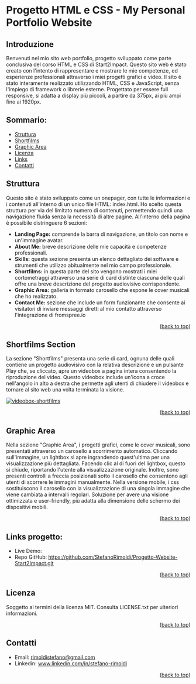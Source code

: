 # Progetto HTML e CSS - My Personal Portfolio Website
<a name="readme-top"></a>
## Introduzione

Benvenuti nel mio sito web portfolio, progetto sviluppato come parte conclusiva del corso HTML e CSS di Start2Impact. 
Questo sito web è stato creato con l'intento di rappresentare e mostrare le mie competenze, ed esperienze professionali attraverso i miei progetti grafici e video.
Il sito è stato interamente realizzato utilizzando HTML, CSS e JavaScript, senza l'impiego di framework o librerie esterne.
Progettato per essere full responsive, si adatta a display più piccoli, a partire da 375px, ai più ampi fino ai 1920px.

## Sommario:
- [Struttura](#struttura)
- [Shortfilms](#shortfilms-section)
- [Graphic Area](#graphic-area)
- [Licenza](#licenza)
- [Links](#links-progetto)
- [Contatti](#contatti)


## Struttura

Questo sito è stato sviluppato come un onepager, con tutte le informazioni e i contenuti all'interno di un unico file HTML: index.html. Ho scelto questa struttura per via del limitato numero di contenuti, permettendo quindi una navigazione fluida senza la necessità di altre pagine.
All'interno della pagina è possibile distringuere 6 sezioni:
* **Landing Page:** comprende la barra di navigazione, un titolo con nome e un'immagine avatar.
* **About Me:** breve descrizione delle mie capacità e competenze professionali.
* **Skills:** questa sezione presenta un elenco dettagliato dei software e strumenti che utilizzo abitualmente nel mio campo professionale.
* **Shortfilms:** in questa parte del sito vengono mostrati i miei cortometraggi attraverso una serie di card distinte ciascuna delle quali offre una breve descrizione del progetto audiovisivo corrispondente.
* **Graphic Area:** galleria in formato carosello che espone le cover musicali che ho realizzato.
* **Contact Me:** sezione che include un form funzionante che consente ai visitatori di inviare messaggi diretti al mio contatto attraverso l'integrazione di fromspree.io

<p align="right">(<a href="#readme-top">back to top</a>)</p>

## Shortfilms Section

La sezione "Shortfilms" presenta una serie di card, ognuna delle quali contiene un progetto audiovisivo con la relativa descrizione e un pulsante Play che, se cliccato, apre un videobox a pagina intera consentendo la riproduzione del video. 
Questo videobox include un'icona a croce nell'angolo in alto a destra che permette agli utenti di chiudere il videobox e tornare al sito web una volta terminata la visione.

<a href="https://ibb.co/rdLwFVw"><img src="https://i.ibb.co/wcbzBfz/videobox-shortfilms.gif" alt="videobox-shortfilms" border="0"></a>
<p align="right">(<a href="#readme-top">back to top</a>)</p>

## Graphic Area

Nella sezione "Graphic Area", i progetti grafici, come le cover musicali, sono presentati attraverso un carosello a scorrimento automatico. 
Cliccando sull'immagine, un lightbox si apre ingrandendo quest'ultima per una  visualizzazione più dettagliata. Facendo clic al di fuori del lightbox, questo si chiude, riportando l'utente alla visualizzazione originale. Inoltre, sono presenti controlli a freccia posizionati sotto il carosello che consentono agli utenti di scorrere le immagini manualmente. Nella versione mobile, i css sostituiscono il carosello con la visualizzazione di una singola immagine che viene cambiata a intervalli regolari. Soluzione per avere una visione ottimizzata e user-friendly, più adatta alla dimensione delle schermo dei dispositivi mobili.

<p align="right">(<a href="#readme-top">back to top</a>)</p>

## Links progetto:
- Live Demo: 
- Repo GitHub: https://github.com/StefanoRimoldi/Progetto-Website-Start2Impact.git

<p align="right">(<a href="#readme-top">back to top</a>)</p>

## Licenza
Soggetto ai termini della licenza MIT. Consulta LICENSE.txt per ulteriori informazioni.

<p align="right">(<a href="#readme-top">back to top</a>)</p>

## Contatti
- Email: rimoldistefano@gmail.com
- Linkedin: www.linkedin.com/in/stefano-rimoldi

<p align="right">(<a href="#readme-top">back to top</a>)</p>









